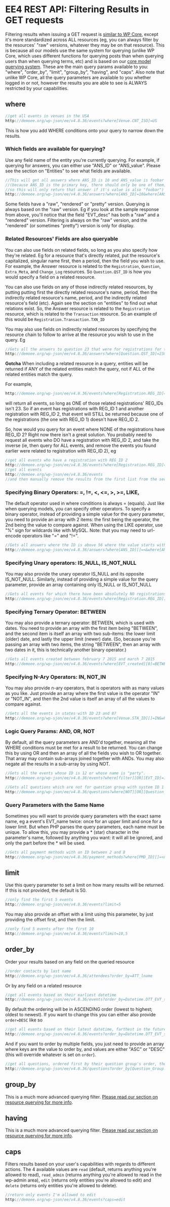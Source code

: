 # EE4 REST API: Filtering Results in GET requests

Filtering results when issuing a GET request is [similar to WP Core](http://v2.wp-api.org/reference/posts/), except it's more standardized across ALL resources (eg, you can always filter by the resources' "raw" versions, whatever they may be on that resource). This is because all our models use the same system for querying (unlike WP Core, which uses different functions for querying posts than when querying users than when querying terms, etc) and is based on our [core model querying system](../G--Model-System/model-querying.md). These are the main query params available to you: "where", "order_by", "limit", "group_by", "having", and "caps". Also note that unlike WP Core, all the query parameters are available to you whether logged in or not, however the results you are able to see is ALWAYS restricted by your capabilities.

## where

```php
//get all events in venues in the USA
http://demoee.org/wp-json/ee/v4.8.36/events?where[Venue.CNT_ISO]=US
```

This is how you add WHERE conditions onto your query to narrow down the results.

### Which fields are available for querying?

Use any field name of the entity you're currently querying. For example, if querying for answers, you can either use "ANS_ID" or "ANS_value". Please see the section on "Entities" to see what fields are available.

```php
//This will get all answers where ANS_ID is 10 and ANS_value is foobar 
//(because ANS_ID is the primary key, there should only be one of them; 
//so this will only return that answer if it's value is also "foobar")
http://demoee.org/wp-json/ee/v4.8.36/answers?where[ANS_ID]=10&where[ANS_value]=foobar
```

Some fields have a "raw", "rendered" or "pretty" version. Querying is always based on the "raw" version. Eg if you look at the sample response from above, you'll notice that the field "EVT_desc" has both a "raw" and a "rendered" version. Filtering is always on the "raw" version, and the "rendered" (or sometimes "pretty") version is only for display.

### Related Resources' Fields are also queryable

You can also use fields on related fields, so long as you also specify how they're related. Eg for a resource that's directly related, put the resource's capitalized, singular name first, then a period, then the field you wish to use. For example, the Answer resource is related to the `Registration`, `Question`, `Extra_Meta`, and `Change_Log` resources. So `Question.QST_ID` is how you would specify a field on a related resource.

You can also use fields on any of those indirectly related resources, by putting putting first the directly related resource's name, period, then the indirectly related resource's name, period, and the indirectly related resource's field (etc). Again see the section on "entities" to find out what relations exist. So, the Answer resource is related to the `Registration` resource, which is related to the `Transaction` resource. So an example of this would be `Registration.Transaction.TXN_ID`

You may also use fields on indirectly related resources by specifying the resource chain to follow to arrive at the resource you wish to use in the query. Eg

```php
//Gets all the answers to question 23 that were for registrations for transaction 43.
http://demoee.org/wp-json/ee/v4.8.36/answers?where[Question.QST_ID]=23&where[Registration.Transaction.TXN_ID]=43
```

**Gotcha** When including a related resource in a query, entities will be returned if ANY of the related entities match the query, not if ALL of the related entities match the query.

For example, 

```php
http://demoee.org/wp-json/ee/v4.8.36/events?where[Registration.REG_ID]=!%3D&where[Registration.REG_ID]=2
```
will return all events, so long as ONE of those related registrations' REG_IDs isn't 23. So if an event has registrations with REG_ID 1 and another registration with REG_ID 2, that event will STILL be returned because one of the registrations (the one with REG_ID 1) doesn't have REG_ID 2.

So, how would you query for an event where NONE of the registrations have REG_ID 2? Right now there isn't a great solution. You probably need to request all events who DO have a registration with REG_ID 2, and take the inverse (ie, then query for ALL events, and remove the events you found earlier were related to registration with REG_ID 2), eg 

```php
//get all events who have a registration with REG_ID 2
http://demoee.org/wp-json/ee/v4.8.36/events?where[Registration.REG_ID]=2
//get all events
http://demoee.org/wp-json/ee/v4.8.36/events
//and then manually remove the results from the first list from the second list
```

### Specifying Binary Operators: =, !=, <, <=, >, >=, LIKE,

The default operator used in where conditions is always = (equals). Just like when querying models, you can specify other operators.
To specify a binary operator, instead of providing a simple value for the query parameter, you need to provide an array with 2 items: the first being the operator, the 2nd being the value to compare against.
When using the LIKE operator, use "%" sign for wildcards like with MySQL.
Note: that you may need to url-encode operators like "=" and "!=".

```php
//Gets all answers where the ID is above 56 where the value starts with darth
http://demoee.org/wp-json/ee/v4.8.36/answers?where[ANS_ID][]=<&where[ANS_ID][]=56&where[ANS_value][]=LIKE&where[ANS_value][]=darth%
```

### Specifying Unary operators: IS_NULL, IS_NOT_NULL

You may also provide the unary operator IS_NULL and its opposite IS_NOT_NULL. Similarly, instead of providing a simple value for the query parameter, provide an array containing only IS_NULL or IS_NOT_NULL

```php
//Gets all events for which there have been absolutely NO registrations (even incomplete ones)
http://demoee.org/wp-json/ee/v4.8.36/events?where[Registration.REG_ID][]=IS_NULL
```

### Specifying Ternary Operator: BETWEEN

You may also provide a ternary operator: BETWEEN, which is used with dates. You need to provide an array with the first item being "BETWEEN", and the second item is itself an array with two sub-items: the lower limit (older) date, and lastly the upper limit (newer) date.
(So, because you're passing an array with two items, the string "BETWEEN", then an array with two dates in it, this is technically another binary operator.)
```php
//Gets all events created between february 7 2015 and march 7 2015
http://demoee.org/wp-json/ee/v4.8.36/events?where[EVT_created][0]=BETWEEN&where[EVT_created][1][]=2015-02-07T23:19:57&where[EVT_created][1][]=2015-03-07T23:19:57
```

### Specifying N-Ary Operators: IN, NOT_IN

You may also provide n-ary operators, that is operators with as many values as you like. Just provide an array where the first value is the operator "IN" or "NOT_IN", and then the 2nd value is itself an array of all the values to compare against.

```php
//Gets all the events in states with ID 23 and 87
http://demoee.org/wp-sjon/ee/v4.8.36/events?where[Venue.STA_ID][]=IN&where[Venue.STA_ID][]=23&where[Venue.STA_ID][]=87
```

### Logic Query Params: AND, OR, NOT

By default, all the query parameters are AND'd together, meaning all the WHERE conditions must be met for a result to be returned. You can change this by using OR and then an array of all the fields you wish to OR together. That array may contain sub-arrays joined together with ANDs. You may also negate all the results in a sub-array by using NOT.

```php
//Gets all the events whose ID is 12 or whose name is "party".
http://demoee.org/wp-json/ee/v4.8.36/events?where[filter][OR][EVT_ID]=12&where[filter][OR][EVT_name]=party

//Gets all questions which are not for question group with system ID 1 or 2 (see "Query Parameters with the same Name" for an explanation of the star)
http://demoee.org/wp-json/ee/v4.8.36/questions?where[NOT][OR][Question_Group.QSG_system]=1&where[NOT][OR][Question_Group.QSG_system*]=2
```

### Query Parameters with the Same Name

Sometimes you will want to provide query parameters with the exact same name, eg a event's EVT_name twice: once for an upper limit and once for a lower limit. But when PHP parses the query parameters, each name must be unique. To allow this, you may provide a * (star) character in the parameter's name, followed by anything you want: it will all be ignored, and only the part before the * will be used.

```php
//Gets all payment methods with an ID between 2 and 8
http://demoee.org/wp-json/ee/v4.8.36/payment_methods?where[PMD_ID][]=<&where[PMD_ID][]=9&where[filter][PMD_ID*lower_range_limit][]=<&where[PMD_ID*lower_range_limit][]=2
```

## limit

Use this query parameter to set a limit on how many results will be returned. If this is not provided, the default is 50.

```php
//only find the first 5 events
http://demoee.org/wp-json/ee/v4.8.36/events?limit=5
```

You may also provide an offset with a limit using this parameter, by just providing the offset first, and then the limit.

```php
//only find 5 events after the first 10
http://demoee.org/wp-json/ee/v4.8.36/events?limit=10,5
```

## order_by

Order your results based on any field on the queried resource

```php
//order contacts by last name
http://demoee.org/wp-json/ee/v4.8.36/attendees?order_by=ATT_lname
```

Or by any field on a related resource

```php
//get all events based on their earliest datetime
http://demoee.org/wp-json/ee/v4.8.36/events?order_by=Datetime.DTT_EVT_start
```

By default the ordering will be in ASCENDING order (lowest to highest; oldest to newest). If you want to change this you can either also provide `order=DESC` like so

```php
//get all events based on their latest datetime, farthest in the future first and going back in time
http://demoee.org/wp-json/ee/v4.8.36/events?order_by=Datetime.DTT_EVT_start&order=DESC
```

And if you want to order by multiple fields, you just need to provide an array where keys are the value to order by, and values are either "ASC" or "DESC" (this will override whatever is set on `order`).

```php
//get all questions, ordered first by their question group's order, then by their question's order
http://demoee.org/wp-json/ee/v4.8.36/questions?order_by[Question_Group.QSG_order]=ASC&order_by[QST_order]=ASC
```

## group_by

This is a much more advanced querying filter. [Please read our section on resource querying for more info](../G--Model-System/model-querying.md).

## having

This is a much more advanced querying filter. [Please read our section on resource querying for more info](../G--Model-System/model-querying.md).

## caps

Filters results based on your user's capabilities with regards to different actions. The 4 available values are `read` (default, returns anything you're allowed to read), `read_admin` (returns anything you're allowed to read in the wp-admin area), `edit` (returns only entities you're allowed to edit) and `delete` (returns only entities you're allowed to delete).

```php
//return only events I'm allowed to edit
http://demoee.org/wp-json/ee/v4.8.36/events?caps=edit
```
